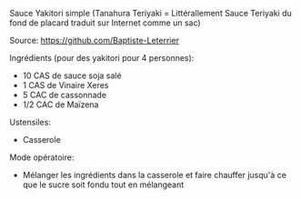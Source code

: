 Sauce Yakitori simple 
(Tanahura Teriyaki = Littérallement Sauce Teriyaki du fond de placard traduit sur Internet comme un sac) 


Source: https://github.com/Baptiste-Leterrier

Ingrédients (pour des yakitori pour 4 personnes):

- 10 CAS de sauce soja salé
- 1 CAS de Vinaire Xeres
- 5 CAC de cassonnade
- 1/2 CAC de Maïzena

Ustensiles:

- Casserole

Mode opératoire:

- Mélanger les ingrédients dans la casserole et faire chauffer jusqu'à ce que le sucre soit fondu tout en mélangeant
